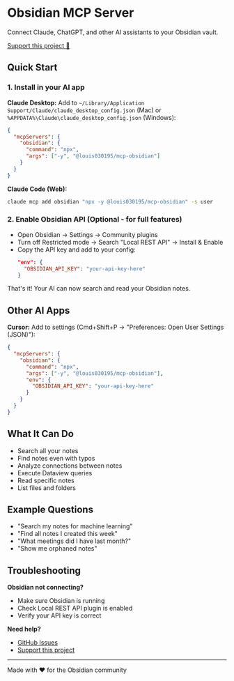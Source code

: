 # Obsidian MCP Server

Connect Claude, ChatGPT, and other AI assistants to your Obsidian vault.

[Support this project 🙏](https://buy.stripe.com/fZu8wP2n7a34fix2LKgA800)

## Quick Start

### 1. Install in your AI app

**Claude Desktop:**
Add to `~/Library/Application Support/Claude/claude_desktop_config.json` (Mac) or `%APPDATA%\Claude\claude_desktop_config.json` (Windows):
```json
{
  "mcpServers": {
    "obsidian": {
      "command": "npx",
      "args": ["-y", "@louis030195/mcp-obsidian"]
    }
  }
}
```

**Claude Code (Web):**
```bash
claude mcp add obsidian "npx -y @louis030195/mcp-obsidian" -s user
```

### 2. Enable Obsidian API (Optional - for full features)
- Open Obsidian → Settings → Community plugins
- Turn off Restricted mode → Search "Local REST API" → Install & Enable
- Copy the API key and add to your config:
  ```json
  "env": {
    "OBSIDIAN_API_KEY": "your-api-key-here"
  }
  ```

That's it! Your AI can now search and read your Obsidian notes.

## Other AI Apps

**Cursor:** Add to settings (Cmd+Shift+P → "Preferences: Open User Settings (JSON)"):
```json
{
  "mcpServers": {
    "obsidian": {
      "command": "npx",
      "args": ["-y", "@louis030195/mcp-obsidian"],
      "env": {
        "OBSIDIAN_API_KEY": "your-api-key-here"
      }
    }
  }
}
```

## What It Can Do

- Search all your notes
- Find notes even with typos
- Analyze connections between notes
- Execute Dataview queries
- Read specific notes
- List files and folders

## Example Questions

- "Search my notes for machine learning"
- "Find all notes I created this week" 
- "What meetings did I have last month?"
- "Show me orphaned notes"

## Troubleshooting

**Obsidian not connecting?**
- Make sure Obsidian is running
- Check Local REST API plugin is enabled
- Verify your API key is correct

**Need help?**
- [GitHub Issues](https://github.com/louis030195/easy-obsidian-mcp/issues)
- [Support this project](https://buy.stripe.com/fZu8wP2n7a34fix2LKgA800)

---

Made with ❤️ for the Obsidian community
